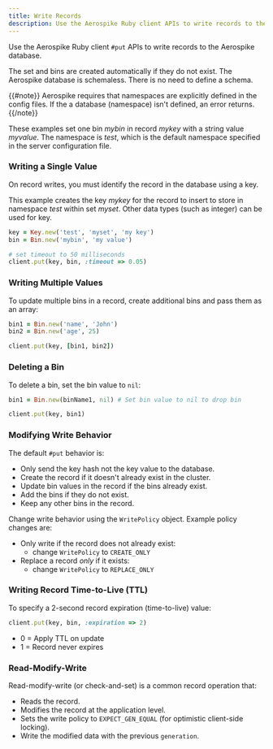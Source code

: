 ```yaml
---
title: Write Records
description: Use the Aerospike Ruby client APIs to write records to the Aerospike database.
---
```


Use the Aerospike Ruby client `#put` APIs to write records to the Aerospike database.

The set and bins are created automatically if they do not exist. The Aerospike database is schemaless. There is no need to define a schema.

{{#note}} 
Aerospike requires that namespaces are explicitly defined in the config files. If the a database (namespace) isn't defined, an error returns.
{{/note}}

These examples set one bin *mybin* in record *mykey* with a string value *myvalue*. The namespace is *test*, which is the default namespace specified in the server configuration file.

### Writing a Single Value

On record writes, you must identify the record in the database using a key. 

This example creates the key *mykey* for the record to insert to store in namespace *test* within set *myset*. Other data types (such as integer) can be used for key.

```ruby
key = Key.new('test', 'myset', 'my key')
bin = Bin.new('mybin', 'my value')

# set timeout to 50 milliseconds
client.put(key, bin, :timeout => 0.05)
```

### Writing Multiple Values

To update multiple bins in a record, create additional bins and pass them as an array:

```ruby
bin1 = Bin.new('name', 'John')
bin2 = Bin.new('age', 25)

client.put(key, [bin1, bin2])
```

### Deleting a Bin

To delete a bin, set the bin value to `nil`:

```ruby
bin1 = Bin.new(binName1, nil) # Set bin value to nil to drop bin

client.put(key, bin1)
```

### Modifying Write Behavior

The default `#put` behavior is:

- Only send the key hash not the key value to the database.
- Create the record if it doesn't already exist in the cluster.
- Update bin values in the record if the bins already exist. 
- Add the bins if they do not exist.
- Keep any other bins in the record.

Change write behavior using the `WritePolicy` object. Example policy changes are:
- Only write if the record does not already exist:
  - change `WritePolicy` to `CREATE_ONLY`
- Replace a record *only* if it exists:
  - change `WritePolicy` to `REPLACE_ONLY`

### Writing Record Time-to-Live (TTL)

To specify a 2-second record expiration (time-to-live) value:

```ruby
client.put(key, bin, :expiration => 2)
```

- 0 = Apply TTL on update
- 1 = Record never expires
 
### Read-Modify-Write

Read-modify-write (or check-and-set) is a common record operation that:
- Reads the record.
- Modifies the record at the application level.
- Sets the write policy to `EXPECT_GEN_EQUAL` (for optimistic client-side locking).
- Write the modified data with the previous `generation`.

